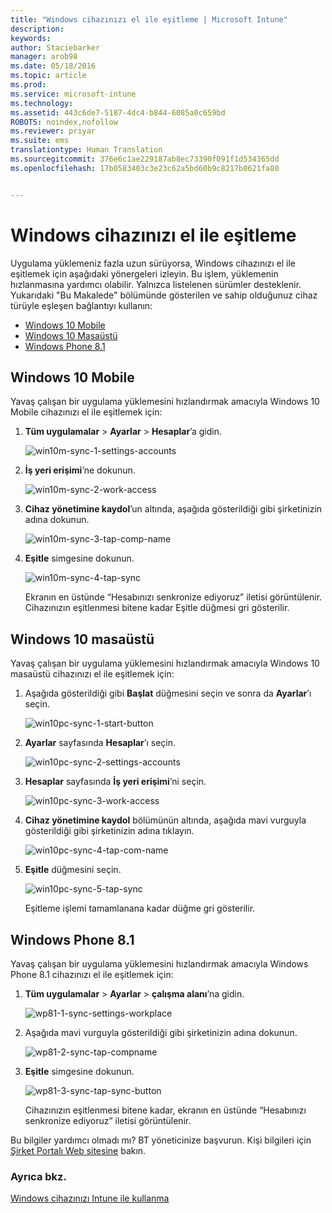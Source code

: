 ```yaml
---
title: "Windows cihazınızı el ile eşitleme | Microsoft Intune"
description: 
keywords: 
author: Staciebarker
manager: arob98
ms.date: 05/18/2016
ms.topic: article
ms.prod: 
ms.service: microsoft-intune
ms.technology: 
ms.assetid: 443c6de7-5187-4dc4-b844-6085a0c659bd
ROBOTS: noindex,nofollow
ms.reviewer: priyar
ms.suite: ems
translationtype: Human Translation
ms.sourcegitcommit: 376e6c1ae229187ab8ec73390f091f1d534365dd
ms.openlocfilehash: 17b0583403c3e23c62a5bd60b9c8217b0621fa80


---
```



# Windows cihazınızı el ile eşitleme
Uygulama yüklemeniz fazla uzun sürüyorsa, Windows cihazınızı el ile eşitlemek için aşağıdaki yönergeleri izleyin. Bu işlem, yüklemenin hızlanmasına yardımcı olabilir. Yalnızca listelenen sürümler desteklenir. Yukarıdaki "Bu Makalede" bölümünde gösterilen ve sahip olduğunuz cihaz türüyle eşleşen bağlantıyı kullanın:

* [Windows 10 Mobile](#windows-10-mobile)
* [Windows 10 Masaüstü](#windows-10-desktop)
* [Windows Phone 8.1](#windows-phone-8-1)


## Windows 10 Mobile
Yavaş çalışan bir uygulama yüklemesini hızlandırmak amacıyla Windows 10 Mobile cihazınızı el ile eşitlemek için:

1. **Tüm uygulamalar** > **Ayarlar** > **Hesaplar**’a gidin.

    ![win10m-sync-1-settings-accounts](./media/win10m-sync-1-settings-accounts.png)
    
2. **İş yeri erişimi**’ne dokunun.

    ![win10m-sync-2-work-access](./media/win10m-sync-2-work-access.png)
    
3. **Cihaz yönetimine kaydol**’un altında, aşağıda gösterildiği gibi şirketinizin adına dokunun.

    ![win10m-sync-3-tap-comp-name](./media/win10m-sync-3-tap-comp-name.png)
    
4. **Eşitle** simgesine dokunun.

    ![win10m-sync-4-tap-sync](./media/win10m-sync-4-tap-sync.png)
    
    Ekranın en üstünde “Hesabınızı senkronize ediyoruz” iletisi görüntülenir. Cihazınızın eşitlenmesi bitene kadar Eşitle düğmesi gri gösterilir.

## Windows 10 masaüstü
Yavaş çalışan bir uygulama yüklemesini hızlandırmak amacıyla Windows 10 masaüstü cihazınızı el ile eşitlemek için:

1. Aşağıda gösterildiği gibi **Başlat** düğmesini seçin ve sonra da **Ayarlar**’ı seçin.

    ![win10pc-sync-1-start-button](./media/win10pc-sync-1-start-button.png)
    
2. **Ayarlar** sayfasında **Hesaplar**’ı seçin.
 
    ![win10pc-sync-2-settings-accounts](./media/win10pc-sync-2-settings-accounts.png)
    
3. **Hesaplar** sayfasında **İş yeri erişimi**’ni seçin.
    
    ![win10pc-sync-3-work-access](./media/win10pc-sync-3-work-access.png)
    
4. **Cihaz yönetimine kaydol** bölümünün altında, aşağıda mavi vurguyla gösterildiği gibi şirketinizin adına tıklayın.
    
    ![win10pc-sync-4-tap-com-name](./media/win10pc-sync-4-tap-com-name.png)
   
5. **Eşitle** düğmesini seçin.
    
    ![win10pc-sync-5-tap-sync](./media/win10pc-sync-5-tap-sync.png)
   
   Eşitleme işlemi tamamlanana kadar düğme gri gösterilir.

## Windows Phone 8.1
Yavaş çalışan bir uygulama yüklemesini hızlandırmak amacıyla Windows Phone 8.1 cihazınızı el ile eşitlemek için:

1. **Tüm uygulamalar** > **Ayarlar** > **çalışma alanı**’na gidin.

    ![wp81-1-sync-settings-workplace](./media/wp81-1-sync-settings-workplace.png)
    
2. Aşağıda mavi vurguyla gösterildiği gibi şirketinizin adına dokunun.

    ![wp81-2-sync-tap-compname](./media/wp81-2-sync-tap-compname.png)
   
3. **Eşitle** simgesine dokunun.

    ![wp81-3-sync-tap-sync-button](./media/wp81-3-sync-tap-sync-button.png)
    
   Cihazınızın eşitlenmesi bitene kadar, ekranın en üstünde “Hesabınızı senkronize ediyoruz” iletisi görüntülenir.

Bu bilgiler yardımcı olmadı mı? BT yöneticinize başvurun. Kişi bilgileri için [Şirket Portalı Web sitesine](http://portal.manage.microsoft.com) bakın.

### Ayrıca bkz.
[Windows cihazınızı Intune ile kullanma](using-your-windows-device-with-intune.md)



<!--HONumber=Jul16_HO3-->



